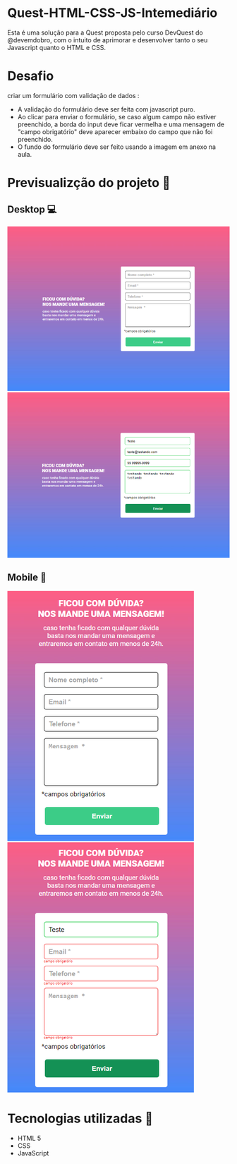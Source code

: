 # Quest-HTML-CSS-JS-Intemediário
Esta é uma solução para a Quest proposta pelo curso DevQuest do @devemdobro, com o intuito de aprimorar e desenvolver tanto o seu Javascript quanto o HTML e CSS.

# Desafio 
 criar um formulário com validação de dados :
<ul>
    <li>A validação do formulário deve ser feita com javascript puro.</li>
    <li>Ao clicar para enviar o formulário, se caso algum campo não estiver preenchido, a borda do input deve ficar vermelha e uma mensagem de "campo obrigatório" deve aparecer embaixo do campo que não foi preenchido.</li>
    <li>O fundo do formulário deve ser feito usando a imagem em anexo na aula.</li>
</ul>

# Previsualizção do projeto 👀
## Desktop 💻
<img src="./screenshots/desktop.png">

<img src="./screenshots/desktop-actived.png">

## Mobile 📱

<img src="./screenshots/mobile.png">

<img src="./screenshots/mobile-actived.png">

# Tecnologias utilizadas 🚀
<ul>
    <li>HTML 5</li>
    <li>CSS</li>
    <li>JavaScript</li>
</ul>